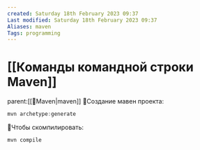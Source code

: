 ```yaml
---
created: Saturday 18th February 2023 09:37
Last modified: Saturday 18th February 2023 09:37
Aliases: maven
Tags: programming
---
```


# [[Команды командной строки Maven]]

parent:[[📙Maven|maven]]
📌Создание мавен проекта:
```java
mvn archetype:generate
```
📌Чтобы скомпилировать:
```java
mvn compile
```


